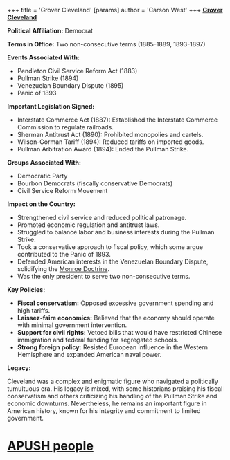 +++
 title = 'Grover Cleveland'
[params]
	author = 'Carson West'
+++
**[Grover Cleveland](./../grover-cleveland/)**

**Political Affiliation:** Democrat

**Terms in Office:** Two non-consecutive terms (1885-1889, 1893-1897)

**Events Associated With:**

* Pendleton Civil Service Reform Act (1883)
* Pullman Strike (1894)
* Venezuelan Boundary Dispute (1895)
* Panic of 1893

**Important Legislation Signed:**

* Interstate Commerce Act (1887): Established the Interstate Commerce Commission to regulate railroads.
* Sherman Antitrust Act (1890): Prohibited monopolies and cartels.
* Wilson-Gorman Tariff (1894): Reduced tariffs on imported goods.
* Pullman Arbitration Award (1894): Ended the Pullman Strike.

**Groups Associated With:**

* Democratic Party
* Bourbon Democrats (fiscally conservative Democrats)
* Civil Service Reform Movement

**Impact on the Country:**

* Strengthened civil service and reduced political patronage.
* Promoted economic regulation and antitrust laws.
* Struggled to balance labor and business interests during the Pullman Strike.
* Took a conservative approach to fiscal policy, which some argue contributed to the Panic of 1893.
* Defended American interests in the Venezuelan Boundary Dispute, solidifying the [Monroe Doctrine](./../monroe-doctrine/).
* Was the only president to serve two non-consecutive terms.

**Key Policies:**

* **Fiscal conservatism:** Opposed excessive government spending and high tariffs.
* **Laissez-faire economics:** Believed that the economy should operate with minimal government intervention.
* **Support for civil rights:** Vetoed bills that would have restricted Chinese immigration and federal funding for segregated schools.
* **Strong foreign policy:** Resisted European influence in the Western Hemisphere and expanded American naval power.

**Legacy:**

Cleveland was a complex and enigmatic figure who navigated a politically tumultuous era. His legacy is mixed, with some historians praising his fiscal conservatism and others criticizing his handling of the Pullman Strike and economic downturns. Nevertheless, he remains an important figure in American history, known for his integrity and commitment to limited government.
# [APUSH people](./../apush-people/)